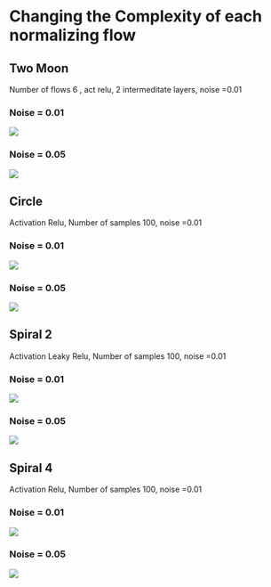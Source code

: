 # Changing the Complexity of each normalizing flow

## Two Moon

Number of flows 6 , act relu, 2 intermeditate layers, noise =0.01

### Noise = 0.01
![](../allOutputs/twomoons/actrelu/nS1/nT1/interDim256/inputS200/inputN0.05/nof9/image.png)
### Noise = 0.05
![](../allOutputs/twomoons/actrelu/nS1/nT1/interDim256/inputS200/inputN0.05/nof9/image.png)

## Circle
Activation Relu, Number of samples 100, noise =0.01

### Noise = 0.01
![](../allOutputs/circles/actrelu/nS1/nT1/interDim256/inputS200/inputN0.05/nof9/image.png)
### Noise = 0.05
![](../allOutputs/circles/actrelu/nS1/nT1/interDim256/inputS200/inputN0.05/nof9/image.png)

## Spiral 2
Activation Leaky Relu, Number of samples 100, noise =0.01

### Noise = 0.01
![](../allOutputs/spiral2/actrelu/nS1/nT1/interDim256/inputS200/inputN0.05/nof9/image.png)
### Noise = 0.05
![](../allOutputs/spiral2/actrelu/nS1/nT1/interDim256/inputS200/inputN0.05/nof9/image.png)

## Spiral 4
Activation Relu, Number of samples 100, noise =0.01

### Noise = 0.01
![](../allOutputs/spiral4/actrelu/nS1/nT1/interDim256/inputS200/inputN0.05/nof9/image.png)
### Noise = 0.05
![](../allOutputs/spiral4/actrelu/nS1/nT1/interDim256/inputS200/inputN0.05/nof9/image.png)




